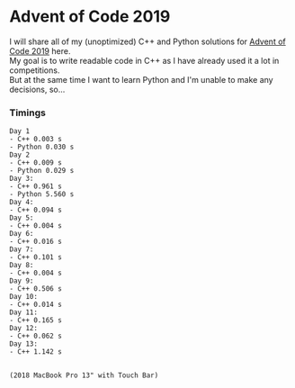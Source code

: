 # Advent of Code 2019

I will share all of my (unoptimized) C++ and Python solutions for [Advent of Code 2019](https://adventofcode.com/2019) here.  
My goal is to write readable code in C++ as I have already used it a lot in competitions.  
But at the same time I want to learn Python and I'm unable to make any decisions, so...  

### Timings
```
Day 1
- C++ 0.003 s
- Python 0.030 s
Day 2
- C++ 0.009 s
- Python 0.029 s
Day 3:
- C++ 0.961 s
- Python 5.560 s
Day 4: 
- C++ 0.094 s
Day 5:
- C++ 0.004 s
Day 6:
- C++ 0.016 s
Day 7:
- C++ 0.101 s
Day 8:
- C++ 0.004 s
Day 9:
- C++ 0.506 s
Day 10:
- C++ 0.014 s
Day 11:
- C++ 0.165 s
Day 12:
- C++ 0.062 s
Day 13:
- C++ 1.142 s


(2018 MacBook Pro 13" with Touch Bar)
```